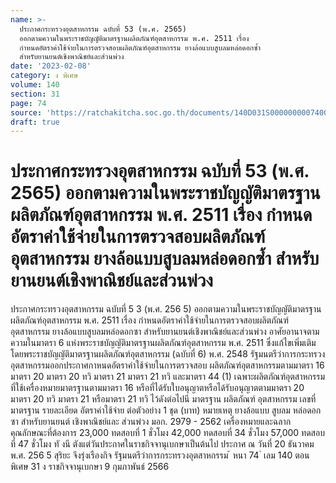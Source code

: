 ```yaml
---
name: >-
  ประกาศกระทรวงอุตสาหกรรม ฉบับที่ 53 (พ.ศ. 2565)
  ออกตามความในพระราชบัญญัติมาตรฐานผลิตภัณฑ์อุตสาหกรรม พ.ศ. 2511 เรื่อง
  กำหนดอัตราค่าใช้จ่ายในการตรวจสอบผลิตภัณฑ์อุตสาหกรรม ยางล้อแบบสูบลมหล่อดอกซ้ำ
  สำหรับยานยนต์เชิงพาณิชย์และส่วนพ่วง
date: '2023-02-08'
category: ง พิเศษ
volume: 140
section: 31
page: 74
source: 'https://ratchakitcha.soc.go.th/documents/140D031S0000000007400.pdf'
draft: true
---
```


# ประกาศกระทรวงอุตสาหกรรม ฉบับที่ 53 (พ.ศ. 2565) ออกตามความในพระราชบัญญัติมาตรฐานผลิตภัณฑ์อุตสาหกรรม พ.ศ. 2511 เรื่อง กำหนดอัตราค่าใช้จ่ายในการตรวจสอบผลิตภัณฑ์อุตสาหกรรม ยางล้อแบบสูบลมหล่อดอกซ้ำ สำหรับยานยนต์เชิงพาณิชย์และส่วนพ่วง

ประกาศกระทรวงอุตสาหกรรม ฉบับที่ 5 3 (พ.ศ. 256 5) ออกตามความในพระราชบัญญัติมาตรฐานผลิตภัณฑ์อุตสาหกรรม พ.ศ. 2511 เรื่อง กำหนดอัตราค่าใช้จ่ายในการตรวจสอบผลิตภัณฑ์อุตสาหกรรม ยางล้อแบบสูบลมหล่อดอกซา สำหรับยานยนต์เชิงพาณิชย์และส่วนพ่วง อาศัยอานาจตามความในมาตรา 6 แห่งพระราชบัญญัติมาตรฐานผลิตภัณฑ์อุตสาหกรรม พ.ศ. 2511 ซึ่งแก้ไขเพิ่มเติมโดยพระราชบัญญัติมาตรฐานผลิตภัณฑ์อุตสาหกรรม (ฉบับที่ 6) พ.ศ. 2548 รัฐมนตรีว่าการกระทรวงอุตสาหกรรมออกประกาศกาหนดอัตราค่าใช้จ่ายในการตรวจสอบ ผลิตภัณฑ์อุตสาหกรรมตามมาตรา 16 มาตรา 20 มาตรา 20 ทวิ มาตรา 21 มาตรา 21 ทวิ และมาตรา 44 (1) เฉพาะผลิตภัณฑ์อุตสาหกรรมที่ใช้เครื่องหมายมาตรฐานตามมาตรา 16 หรือที่ได้รับใบอนุญาตหรือได้รับอนุญาตตามมาตรา 20 มาตรา 20 ทวิ มาตรา 21 หรือมาตรา 21 ทวิ ไว้ดังต่อไปนี มาตรฐาน ผลิตภัณฑ์ อุตสาหกรรม เลขที่ มาตรฐาน รายละเอียด อัตราค่าใช้จ่าย ต่อตัวอย่าง 1 ชุด (บาท) หมายเหตุ ยางล้อแบบ สูบลม หล่อดอกซา สำหรับยานยนต์ เชิงพาณิชย์และ ส่วนพ่วง มอก. 2979 - 2562 เครื่องหมายและฉลาก คุณลักษณะที่ต้องการ 23,000 ทดสอบที่ 1 ชั่วโมง 42,000 ทดสอบที่ 34 ชั่วโมง 57,000 ทดสอบที่ 47 ชั่วโมง ทั งนี ตังแต่วันประกาศในราชกิจจานุเบกษาเป็นต้นไป ประกาศ ณ วันที่ 20 ธันวาคม พ.ศ. 256 5 สุริยะ จึงรุ่งเรืองกิจ รัฐมนตรีว่าการกระทรวงอุตสาหกรรม ้ หนา 74 ่ เลม 140 ตอนพิเศษ 31 ง ราชกิจจานุเบกษา 9 กุมภาพันธ์ 2566
